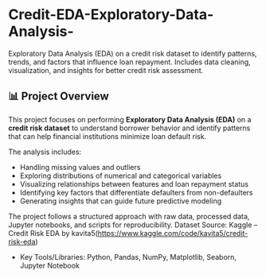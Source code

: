 # Credit-EDA-Exploratory-Data-Analysis-
Exploratory Data Analysis (EDA) on a credit risk dataset to identify patterns, trends, and factors that influence loan repayment. Includes data cleaning, visualization, and insights for better credit risk assessment.

## 📊 Project Overview  
This project focuses on performing **Exploratory Data Analysis (EDA)** on a **credit risk dataset** to understand borrower behavior and identify patterns that can help financial institutions minimize loan default risk.  

The analysis includes:  
-  Handling missing values and outliers  
-  Exploring distributions of numerical and categorical variables  
-  Visualizing relationships between features and loan repayment status  
-  Identifying key factors that differentiate defaulters from non-defaulters  
-  Generating insights that can guide future predictive modeling  

The project follows a structured approach with raw data, processed data, Jupyter notebooks, and scripts for reproducibility.
Dataset Source: Kaggle – Credit Risk EDA by kavita5(https://www.kaggle.com/code/kavita5/credit-risk-eda)
- Key Tools/Libraries: Python, Pandas, NumPy, Matplotlib, Seaborn, Jupyter Notebook
